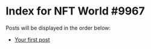 # Index for NFT World #9967
Posts will be displayed in the order below:

- [Your first post](./001-first.md)

